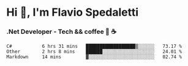 # Hi 👋, I'm Flavio Spedaletti
### .Net Developer - Tech && coffee 🤖 ☕

<!--START_SECTION:waka-->
```text
C#           6 hrs 31 mins   ██████████████████▒░░░░░░   73.17 % 
Other        2 hrs 8 mins    ██████░░░░░░░░░░░░░░░░░░░   24.01 % 
Markdown     14 mins         ▓░░░░░░░░░░░░░░░░░░░░░░░░   02.74 % 
```
<!--END_SECTION:waka-->

<!--
[![Top Langs](https://github-readme-stats.vercel.app/api/top-langs/?username=flaviospedaletti&layout=compact&theme=radical)](https://github.com/anuraghazra/github-readme-stats)
-->

<!--
**FlavioSpedaletti/FlavioSpedaletti** is a ✨ _special_ ✨ repository because its `README.md` (this file) appears on your GitHub profile.

Here are some ideas to get you started:

- 🔭 I’m currently working on ...
- 🌱 I’m currently learning ...
- 👯 I’m looking to collaborate on ...
- 🤔 I’m looking for help with ...
- 💬 Ask me about ...
- 📫 How to reach me: ...
- 😄 Pronouns: ...
- ⚡ Fun fact: ...
-->
